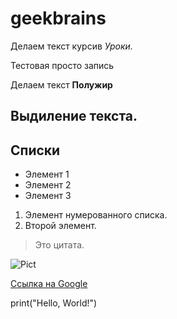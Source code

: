 # geekbrains

Делаем текст курсив *Уроки.* 

Тестовая просто запись

Делаем текст **Полужир**


## Выдиление текста.

## Списки
* Элемент 1
* Элемент 2
* Элемент 3

1. Элемент нумерованного списка.
2. Второй элемент.

> Это цитата.

![Pict](https://trial-sport.ru/images/catalog/2022_2023_ba_bindings_atom_3_2853917.jpg)

[Ссылка на Google](https://www.google.com)

print("Hello, World!")